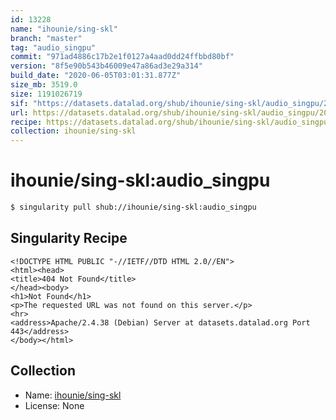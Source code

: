 ```yaml
---
id: 13228
name: "ihounie/sing-skl"
branch: "master"
tag: "audio_singpu"
commit: "971ad4886c17b2e1f0127a4aad0dd24ffbbd80bf"
version: "8f5e90b543b46009e47a86ad3e29a314"
build_date: "2020-06-05T03:01:31.877Z"
size_mb: 3519.0
size: 1191026719
sif: "https://datasets.datalad.org/shub/ihounie/sing-skl/audio_singpu/2020-06-05-971ad488-8f5e90b5/8f5e90b543b46009e47a86ad3e29a314.sif"
url: https://datasets.datalad.org/shub/ihounie/sing-skl/audio_singpu/2020-06-05-971ad488-8f5e90b5/
recipe: https://datasets.datalad.org/shub/ihounie/sing-skl/audio_singpu/2020-06-05-971ad488-8f5e90b5/Singularity
collection: ihounie/sing-skl
---
```


# ihounie/sing-skl:audio_singpu

```bash
$ singularity pull shub://ihounie/sing-skl:audio_singpu
```

## Singularity Recipe

```singularity
<!DOCTYPE HTML PUBLIC "-//IETF//DTD HTML 2.0//EN">
<html><head>
<title>404 Not Found</title>
</head><body>
<h1>Not Found</h1>
<p>The requested URL was not found on this server.</p>
<hr>
<address>Apache/2.4.38 (Debian) Server at datasets.datalad.org Port 443</address>
</body></html>
```

## Collection

 - Name: [ihounie/sing-skl](https://github.com/ihounie/sing-skl)
 - License: None

